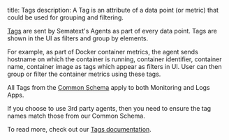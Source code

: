title: Tags 
description: A Tag is an attribute of a data point (or metric) that could be used for grouping and filtering.

[Tags](../../tags) are sent by Sematext's Agents as part of every data point. Tags are shown in the UI as filters and group by elements. 

For example, as part of Docker container metrics, the agent sends hostname on which the container is running, container identifier, container name, container image as tags which appear as filters in UI. User can then group or filter the container metrics using these tags.

All Tags from the [Common Schema](../../tags/common-schema) apply to both Monitoring and Logs Apps.

If you choose to use 3rd party agents, then you need to ensure the tag names match those from our Common Schema.

To read more, check out our [Tags documentation](../../tags).